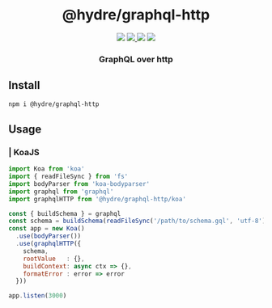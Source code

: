 <h1 align=center>@hydre/graphql-http</h1>
<p align=center>
  <img src="https://img.shields.io/github/license/hydreio/graphql-http.svg?style=for-the-badge" />
  <a href="https://www.npmjs.com/package/@hydre/graphql-http">
    <img src="https://img.shields.io/npm/v/@hydre/graphql-http.svg?logo=npm&style=for-the-badge" />
  </a>
  <img src="https://img.shields.io/npm/dw/@hydre/graphql-http?logo=npm&style=for-the-badge" />
  <img src="https://img.shields.io/github/workflow/status/hydreio/graphql-http/CI?logo=Github&style=for-the-badge" />
</p>

<h3 align=center>GraphQL over http</h3>

## Install

```sh
npm i @hydre/graphql-http
```

## Usage

### | KoaJS

```js
import Koa from 'koa'
import { readFileSync } from 'fs'
import bodyParser from 'koa-bodyparser'
import graphql from 'graphql'
import graphqlHTTP from '@hydre/graphql-http/koa'

const { buildSchema } = graphql
const schema = buildSchema(readFileSync('/path/to/schema.gql', 'utf-8'))
const app = new Koa()
  .use(bodyParser())
  .use(graphqlHTTP({
    schema,
    rootValue   : {},
    buildContext: async ctx => {},
    formatError : error => error
  }))

app.listen(3000)
```
